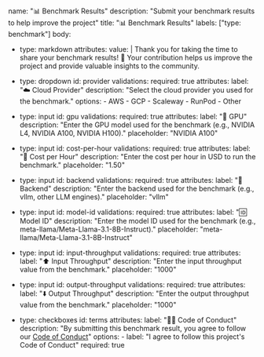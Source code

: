 name: "📊 Benchmark Results"
description: "Submit your benchmark results to help improve the project"
title: "📊 Benchmark Results"
labels: ["type: benchmark"]
body:
  - type: markdown
    attributes:
      value: |
        Thank you for taking the time to share your benchmark results! 🙏 Your contribution helps us improve the project and provide valuable insights to the community.

  - type: dropdown
    id: provider
    validations:
      required: true
    attributes:
      label: "☁️ Cloud Provider"
      description: "Select the cloud provider you used for the benchmark."
      options:
        - AWS
        - GCP
        - Scaleway
        - RunPod
        - Other

  - type: input
    id: gpu
    validations:
      required: true
    attributes:
      label: "💪 GPU"
      description: "Enter the GPU model used for the benchmark (e.g., NVIDIA L4, NVIDIA A100, NVIDIA H100)."
      placeholder: "NVIDIA A100"

  - type: input
    id: cost-per-hour
    validations:
      required: true
    attributes:
      label: "💸 Cost per Hour"
      description: "Enter the cost per hour in USD to run the benchmark."
      placeholder: "1.50"

  - type: input
    id: backend
    validations:
      required: true
    attributes:
      label: "🧠 Backend"
      description: "Enter the backend used for the benchmark (e.g., vllm, other LLM engines)."
      placeholder: "vllm"

  - type: input
    id: model-id
    validations:
      required: true
    attributes:
      label: "🆔 Model ID"
      description: "Enter the model ID used for the benchmark (e.g., meta-llama/Meta-Llama-3.1-8B-Instruct)."
      placeholder: "meta-llama/Meta-Llama-3.1-8B-Instruct"

  - type: input
    id: input-throughput
    validations:
      required: true
    attributes:
      label: "⬆️ Input Throughput"
      description: "Enter the input throughput value from the benchmark."
      placeholder: "1000"

  - type: input
    id: output-throughput
    validations:
      required: true
    attributes:
      label: "⬇️ Output Throughput"
      description: "Enter the output throughput value from the benchmark."
      placeholder: "1000"

  - type: checkboxes
    id: terms
    attributes:
      label: "🧑‍⚖️ Code of Conduct"
      description: "By submitting this benchmark result, you agree to follow our [Code of Conduct](https://github.com/arc53/DocsGPT/blob/main/CODE_OF_CONDUCT.md)"
      options:
        - label: "I agree to follow this project's Code of Conduct"
          required: true